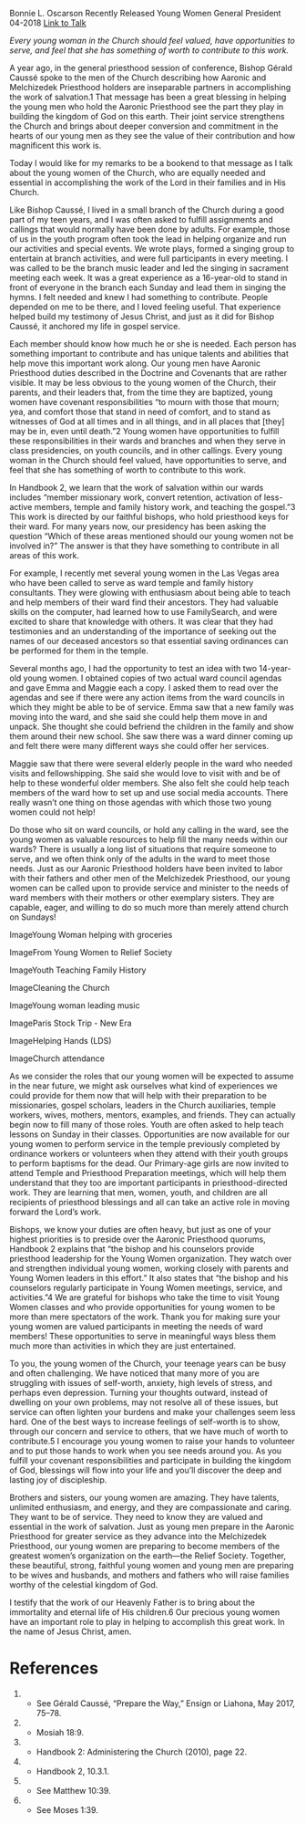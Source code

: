 Bonnie L. Oscarson
Recently Released Young Women General President
04-2018
[Link to Talk](https://www.churchofjesuschrist.org/study/general-conference/2018/04/young-women-in-the-work?lang=eng)

_Every young woman in the Church should feel valued, have opportunities to serve, and feel that she has something of worth to contribute to this work._

A year ago, in the general priesthood session of conference, Bishop Gérald Caussé spoke to the men of the Church describing how Aaronic and Melchizedek Priesthood holders are inseparable partners in accomplishing the work of salvation.1 That message has been a great blessing in helping the young men who hold the Aaronic Priesthood see the part they play in building the kingdom of God on this earth. Their joint service strengthens the Church and brings about deeper conversion and commitment in the hearts of our young men as they see the value of their contribution and how magnificent this work is.

Today I would like for my remarks to be a bookend to that message as I talk about the young women of the Church, who are equally needed and essential in accomplishing the work of the Lord in their families and in His Church.

Like Bishop Caussé, I lived in a small branch of the Church during a good part of my teen years, and I was often asked to fulfill assignments and callings that would normally have been done by adults. For example, those of us in the youth program often took the lead in helping organize and run our activities and special events. We wrote plays, formed a singing group to entertain at branch activities, and were full participants in every meeting. I was called to be the branch music leader and led the singing in sacrament meeting each week. It was a great experience as a 16-year-old to stand in front of everyone in the branch each Sunday and lead them in singing the hymns. I felt needed and knew I had something to contribute. People depended on me to be there, and I loved feeling useful. That experience helped build my testimony of Jesus Christ, and just as it did for Bishop Caussé, it anchored my life in gospel service.

Each member should know how much he or she is needed. Each person has something important to contribute and has unique talents and abilities that help move this important work along. Our young men have Aaronic Priesthood duties described in the Doctrine and Covenants that are rather visible. It may be less obvious to the young women of the Church, their parents, and their leaders that, from the time they are baptized, young women have covenant responsibilities “to mourn with those that mourn; yea, and comfort those that stand in need of comfort, and to stand as witnesses of God at all times and in all things, and in all places that [they] may be in, even until death.”2 Young women have opportunities to fulfill these responsibilities in their wards and branches and when they serve in class presidencies, on youth councils, and in other callings. Every young woman in the Church should feel valued, have opportunities to serve, and feel that she has something of worth to contribute to this work.

In Handbook 2, we learn that the work of salvation within our wards includes “member missionary work, convert retention, activation of less-active members, temple and family history work, and teaching the gospel.”3 This work is directed by our faithful bishops, who hold priesthood keys for their ward. For many years now, our presidency has been asking the question “Which of these areas mentioned should our young women not be involved in?” The answer is that they have something to contribute in all areas of this work.

For example, I recently met several young women in the Las Vegas area who have been called to serve as ward temple and family history consultants. They were glowing with enthusiasm about being able to teach and help members of their ward find their ancestors. They had valuable skills on the computer, had learned how to use FamilySearch, and were excited to share that knowledge with others. It was clear that they had testimonies and an understanding of the importance of seeking out the names of our deceased ancestors so that essential saving ordinances can be performed for them in the temple.

Several months ago, I had the opportunity to test an idea with two 14-year-old young women. I obtained copies of two actual ward council agendas and gave Emma and Maggie each a copy. I asked them to read over the agendas and see if there were any action items from the ward councils in which they might be able to be of service. Emma saw that a new family was moving into the ward, and she said she could help them move in and unpack. She thought she could befriend the children in the family and show them around their new school. She saw there was a ward dinner coming up and felt there were many different ways she could offer her services.

Maggie saw that there were several elderly people in the ward who needed visits and fellowshipping. She said she would love to visit with and be of help to these wonderful older members. She also felt she could help teach members of the ward how to set up and use social media accounts. There really wasn’t one thing on those agendas with which those two young women could not help!

Do those who sit on ward councils, or hold any calling in the ward, see the young women as valuable resources to help fill the many needs within our wards? There is usually a long list of situations that require someone to serve, and we often think only of the adults in the ward to meet those needs. Just as our Aaronic Priesthood holders have been invited to labor with their fathers and other men of the Melchizedek Priesthood, our young women can be called upon to provide service and minister to the needs of ward members with their mothers or other exemplary sisters. They are capable, eager, and willing to do so much more than merely attend church on Sundays!



  ImageYoung Woman helping with groceries

  ImageFrom Young Women to Relief Society

  ImageYouth Teaching Family History

  ImageCleaning the Church

  ImageYoung woman leading music

  ImageParis Stock Trip - New Era

  ImageHelping Hands (LDS)

  ImageChurch attendance

As we consider the roles that our young women will be expected to assume in the near future, we might ask ourselves what kind of experiences we could provide for them now that will help with their preparation to be missionaries, gospel scholars, leaders in the Church auxiliaries, temple workers, wives, mothers, mentors, examples, and friends. They can actually begin now to fill many of those roles. Youth are often asked to help teach lessons on Sunday in their classes. Opportunities are now available for our young women to perform service in the temple previously completed by ordinance workers or volunteers when they attend with their youth groups to perform baptisms for the dead. Our Primary-age girls are now invited to attend Temple and Priesthood Preparation meetings, which will help them understand that they too are important participants in priesthood-directed work. They are learning that men, women, youth, and children are all recipients of priesthood blessings and all can take an active role in moving forward the Lord’s work.

Bishops, we know your duties are often heavy, but just as one of your highest priorities is to preside over the Aaronic Priesthood quorums, Handbook 2 explains that “the bishop and his counselors provide priesthood leadership for the Young Women organization. They watch over and strengthen individual young women, working closely with parents and Young Women leaders in this effort.” It also states that “the bishop and his counselors regularly participate in Young Women meetings, service, and activities.”4 We are grateful for bishops who take the time to visit Young Women classes and who provide opportunities for young women to be more than mere spectators of the work. Thank you for making sure your young women are valued participants in meeting the needs of ward members! These opportunities to serve in meaningful ways bless them much more than activities in which they are just entertained.

To you, the young women of the Church, your teenage years can be busy and often challenging. We have noticed that many more of you are struggling with issues of self-worth, anxiety, high levels of stress, and perhaps even depression. Turning your thoughts outward, instead of dwelling on your own problems, may not resolve all of these issues, but service can often lighten your burdens and make your challenges seem less hard. One of the best ways to increase feelings of self-worth is to show, through our concern and service to others, that we have much of worth to contribute.5 I encourage you young women to raise your hands to volunteer and to put those hands to work when you see needs around you. As you fulfill your covenant responsibilities and participate in building the kingdom of God, blessings will flow into your life and you’ll discover the deep and lasting joy of discipleship.

Brothers and sisters, our young women are amazing. They have talents, unlimited enthusiasm, and energy, and they are compassionate and caring. They want to be of service. They need to know they are valued and essential in the work of salvation. Just as young men prepare in the Aaronic Priesthood for greater service as they advance into the Melchizedek Priesthood, our young women are preparing to become members of the greatest women’s organization on the earth—the Relief Society. Together, these beautiful, strong, faithful young women and young men are preparing to be wives and husbands, and mothers and fathers who will raise families worthy of the celestial kingdom of God.

I testify that the work of our Heavenly Father is to bring about the immortality and eternal life of His children.6 Our precious young women have an important role to play in helping to accomplish this great work. In the name of Jesus Christ, amen.

# References
1. - See Gérald Caussé, “Prepare the Way,” Ensign or Liahona, May 2017, 75–78.
2. - Mosiah 18:9.
3. - Handbook 2: Administering the Church (2010), page 22.
4. - Handbook 2, 10.3.1.
5. - See Matthew 10:39.
6. - See Moses 1:39.
